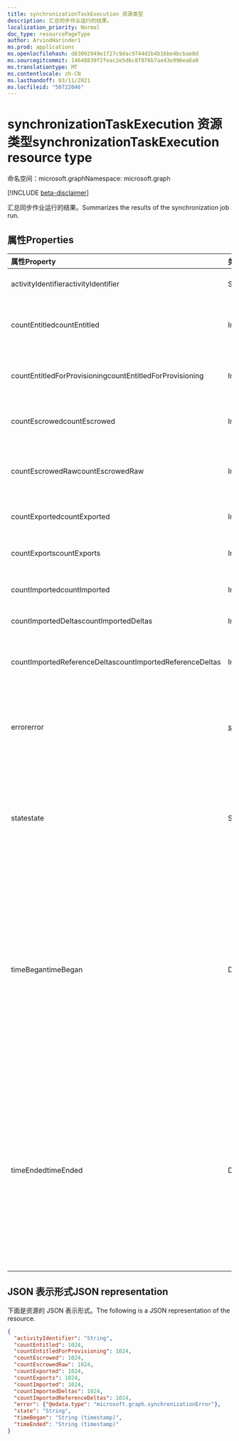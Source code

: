 ```yaml
---
title: synchronizationTaskExecution 资源类型
description: 汇总同步作业运行的结果。
localization_priority: Normal
doc_type: resourcePageType
author: ArvindHarinder1
ms.prod: applications
ms.openlocfilehash: d83092949e1f27c9dac9744d2b4b16be4bcbae0d
ms.sourcegitcommit: 14648839f2feac2e5d6c8f876b7ae43e996ea6a0
ms.translationtype: MT
ms.contentlocale: zh-CN
ms.lasthandoff: 03/11/2021
ms.locfileid: "50722046"
---
```

# <a name="synchronizationtaskexecution-resource-type"></a><span data-ttu-id="031db-103">synchronizationTaskExecution 资源类型</span><span class="sxs-lookup"><span data-stu-id="031db-103">synchronizationTaskExecution resource type</span></span>

<span data-ttu-id="031db-104">命名空间：microsoft.graph</span><span class="sxs-lookup"><span data-stu-id="031db-104">Namespace: microsoft.graph</span></span>

[!INCLUDE [beta-disclaimer](../../includes/beta-disclaimer.md)]

<span data-ttu-id="031db-105">汇总同步作业运行的结果。</span><span class="sxs-lookup"><span data-stu-id="031db-105">Summarizes the results of the synchronization job run.</span></span>

## <a name="properties"></a><span data-ttu-id="031db-106">属性</span><span class="sxs-lookup"><span data-stu-id="031db-106">Properties</span></span>
| <span data-ttu-id="031db-107">属性</span><span class="sxs-lookup"><span data-stu-id="031db-107">Property</span></span>     | <span data-ttu-id="031db-108">类型</span><span class="sxs-lookup"><span data-stu-id="031db-108">Type</span></span>   |<span data-ttu-id="031db-109">说明</span><span class="sxs-lookup"><span data-stu-id="031db-109">Description</span></span>|
|:---------------|:--------|:----------|
|<span data-ttu-id="031db-110">activityIdentifier</span><span class="sxs-lookup"><span data-stu-id="031db-110">activityIdentifier</span></span>           |<span data-ttu-id="031db-111">String</span><span class="sxs-lookup"><span data-stu-id="031db-111">String</span></span> |<span data-ttu-id="031db-112">作业运行的标识符。</span><span class="sxs-lookup"><span data-stu-id="031db-112">Identifier of the job run.</span></span>|
|<span data-ttu-id="031db-113">countEntitled</span><span class="sxs-lookup"><span data-stu-id="031db-113">countEntitled</span></span>                |<span data-ttu-id="031db-114">Int64</span><span class="sxs-lookup"><span data-stu-id="031db-114">Int64</span></span>  |<span data-ttu-id="031db-115">为此应用程序分配的已处理条目计数。</span><span class="sxs-lookup"><span data-stu-id="031db-115">Count of processed entries that were assigned for this application.</span></span>|
|<span data-ttu-id="031db-116">countEntitledForProvisioning</span><span class="sxs-lookup"><span data-stu-id="031db-116">countEntitledForProvisioning</span></span> |<span data-ttu-id="031db-117">Int64</span><span class="sxs-lookup"><span data-stu-id="031db-117">Int64</span></span>  |<span data-ttu-id="031db-118">已分配用于预配的已处理条目计数。</span><span class="sxs-lookup"><span data-stu-id="031db-118">Count of processed entries that were assigned for provisioning.</span></span>|
|<span data-ttu-id="031db-119">countEscrowed</span><span class="sxs-lookup"><span data-stu-id="031db-119">countEscrowed</span></span>                |<span data-ttu-id="031db-120">Int64</span><span class="sxs-lookup"><span data-stu-id="031db-120">Int64</span></span>  |<span data-ttu-id="031db-121">托管的条目数 (错误) 。</span><span class="sxs-lookup"><span data-stu-id="031db-121">Count of entries that were escrowed (errors).</span></span>|
|<span data-ttu-id="031db-122">countEscrowedRaw</span><span class="sxs-lookup"><span data-stu-id="031db-122">countEscrowedRaw</span></span>             |<span data-ttu-id="031db-123">Int64</span><span class="sxs-lookup"><span data-stu-id="031db-123">Int64</span></span>  |<span data-ttu-id="031db-124">托管的条目计数，包括系统生成的托管。</span><span class="sxs-lookup"><span data-stu-id="031db-124">Count of entries that were escrowed, including system-generated escrows.</span></span>|
|<span data-ttu-id="031db-125">countExported</span><span class="sxs-lookup"><span data-stu-id="031db-125">countExported</span></span>                |<span data-ttu-id="031db-126">Int64</span><span class="sxs-lookup"><span data-stu-id="031db-126">Int64</span></span>  |<span data-ttu-id="031db-127">导出条目的计数。</span><span class="sxs-lookup"><span data-stu-id="031db-127">Count of exported entries.</span></span>|
|<span data-ttu-id="031db-128">countExports</span><span class="sxs-lookup"><span data-stu-id="031db-128">countExports</span></span>                 |<span data-ttu-id="031db-129">Int64</span><span class="sxs-lookup"><span data-stu-id="031db-129">Int64</span></span>  |<span data-ttu-id="031db-130">预期要导出的条目计数。</span><span class="sxs-lookup"><span data-stu-id="031db-130">Count of entries that were expected to be exported.</span></span>|
|<span data-ttu-id="031db-131">countImported</span><span class="sxs-lookup"><span data-stu-id="031db-131">countImported</span></span>                |<span data-ttu-id="031db-132">Int64</span><span class="sxs-lookup"><span data-stu-id="031db-132">Int64</span></span>  |<span data-ttu-id="031db-133">导入的条目计数。</span><span class="sxs-lookup"><span data-stu-id="031db-133">Count of imported entries.</span></span>|
|<span data-ttu-id="031db-134">countImportedDeltas</span><span class="sxs-lookup"><span data-stu-id="031db-134">countImportedDeltas</span></span>          |<span data-ttu-id="031db-135">Int64</span><span class="sxs-lookup"><span data-stu-id="031db-135">Int64</span></span>  |<span data-ttu-id="031db-136">导入的增量更改计数。</span><span class="sxs-lookup"><span data-stu-id="031db-136">Count of imported delta-changes.</span></span>|
|<span data-ttu-id="031db-137">countImportedReferenceDeltas</span><span class="sxs-lookup"><span data-stu-id="031db-137">countImportedReferenceDeltas</span></span> |<span data-ttu-id="031db-138">Int64</span><span class="sxs-lookup"><span data-stu-id="031db-138">Int64</span></span>  |<span data-ttu-id="031db-139">与引用更改相关的导入增量更改计数。</span><span class="sxs-lookup"><span data-stu-id="031db-139">Count of imported delta-changes pertaining to reference changes.</span></span>|
|<span data-ttu-id="031db-140">error</span><span class="sxs-lookup"><span data-stu-id="031db-140">error</span></span>                        |[<span data-ttu-id="031db-141">synchronizationError</span><span class="sxs-lookup"><span data-stu-id="031db-141">synchronizationError</span></span>](synchronization-synchronizationerror.md)|<span data-ttu-id="031db-142">如果遇到错误，则包含 **包含详细信息的 synchronizationError** 对象。</span><span class="sxs-lookup"><span data-stu-id="031db-142">If an error was encountered, contains a **synchronizationError** object with details.</span></span>|
|<span data-ttu-id="031db-143">state</span><span class="sxs-lookup"><span data-stu-id="031db-143">state</span></span>                        |<span data-ttu-id="031db-144">String</span><span class="sxs-lookup"><span data-stu-id="031db-144">String</span></span> |<span data-ttu-id="031db-145">汇总此运行结果的代码。</span><span class="sxs-lookup"><span data-stu-id="031db-145">Code summarizing the result of this run.</span></span> <span data-ttu-id="031db-146">可取值为：`Succeeded`、`Failed`、`EntryLevelErrors`。</span><span class="sxs-lookup"><span data-stu-id="031db-146">Possible values are: `Succeeded`, `Failed`, `EntryLevelErrors`.</span></span>|
|<span data-ttu-id="031db-147">timeBegan</span><span class="sxs-lookup"><span data-stu-id="031db-147">timeBegan</span></span>                    |<span data-ttu-id="031db-148">DateTimeOffset</span><span class="sxs-lookup"><span data-stu-id="031db-148">DateTimeOffset</span></span>|<span data-ttu-id="031db-149">此作业运行开始的时间。</span><span class="sxs-lookup"><span data-stu-id="031db-149">Time when this job run began.</span></span> <span data-ttu-id="031db-150">时间戳类型表示采用 ISO 8601 格式的日期和时间信息，始终采用 UTC 时区。</span><span class="sxs-lookup"><span data-stu-id="031db-150">The Timestamp type represents date and time information using ISO 8601 format and is always in UTC time.</span></span> <span data-ttu-id="031db-151">例如，2014 年 1 月 1 日午夜 UTC 为 `2014-01-01T00:00:00Z`。</span><span class="sxs-lookup"><span data-stu-id="031db-151">For example, midnight UTC on Jan 1, 2014 is `2014-01-01T00:00:00Z`.</span></span>|
|<span data-ttu-id="031db-152">timeEnded</span><span class="sxs-lookup"><span data-stu-id="031db-152">timeEnded</span></span>                    |<span data-ttu-id="031db-153">DateTimeOffset</span><span class="sxs-lookup"><span data-stu-id="031db-153">DateTimeOffset</span></span>|<span data-ttu-id="031db-154">此作业运行结束的时间。</span><span class="sxs-lookup"><span data-stu-id="031db-154">Time when this job run ended.</span></span> <span data-ttu-id="031db-155">时间戳类型表示采用 ISO 8601 格式的日期和时间信息，始终采用 UTC 时区。</span><span class="sxs-lookup"><span data-stu-id="031db-155">The Timestamp type represents date and time information using ISO 8601 format and is always in UTC time.</span></span> <span data-ttu-id="031db-156">例如，2014 年 1 月 1 日午夜 UTC 为 `2014-01-01T00:00:00Z`。</span><span class="sxs-lookup"><span data-stu-id="031db-156">For example, midnight UTC on Jan 1, 2014 is `2014-01-01T00:00:00Z`.</span></span>|

## <a name="json-representation"></a><span data-ttu-id="031db-157">JSON 表示形式</span><span class="sxs-lookup"><span data-stu-id="031db-157">JSON representation</span></span>

<span data-ttu-id="031db-158">下面是资源的 JSON 表示形式。</span><span class="sxs-lookup"><span data-stu-id="031db-158">The following is a JSON representation of the resource.</span></span>

<!-- {
  "blockType": "resource",
  "optionalProperties": [

  ],
  "@odata.type": "microsoft.graph.synchronizationTaskExecution"
}-->

```json
{
  "activityIdentifier": "String",
  "countEntitled": 1024,
  "countEntitledForProvisioning": 1024,
  "countEscrowed": 1024,
  "countEscrowedRaw": 1024,
  "countExported": 1024,
  "countExports": 1024,
  "countImported": 1024,
  "countImportedDeltas": 1024,
  "countImportedReferenceDeltas": 1024,
  "error": {"@odata.type": "microsoft.graph.synchronizationError"},
  "state": "String",
  "timeBegan": "String (timestamp)",
  "timeEnded": "String (timestamp)"
}

```

<!-- uuid: 8fcb5dbc-d5aa-4681-8e31-b001d5168d79
2015-10-25 14:57:30 UTC -->
<!--
{
  "type": "#page.annotation",
  "description": "synchronizationTaskExecution resource",
  "keywords": "",
  "section": "documentation",
  "tocPath": "",
  "suppressions": []
}
-->


